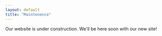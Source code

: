 ```yaml
---
layout: default
title: "Maintenence"
---
```


Our website is under construction. We'll be here soon with our new site!